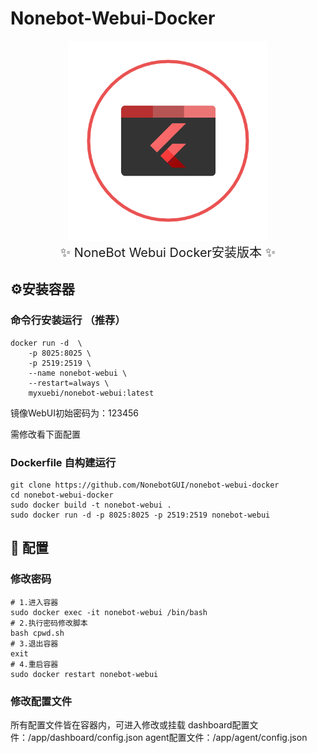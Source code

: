 # Nonebot-Webui-Docker

<div align="center">
  <img src="https://raw.githubusercontent.com/NonebotGUI/nonebot-flutter-webui-dashboard/refs/heads/main/lib/assets/logo.png" alt="nonebot-flutter-gui" width="320" height="320" /><br>
</div>

<div align="center" style="font-size:20px;">
    ✨ NoneBot Webui Docker安装版本 ✨
</div>

## ⚙️安装容器
### 命令行安装运行 （推荐）
```shell
docker run -d  \
    -p 8025:8025 \
    -p 2519:2519 \
    --name nonebot-webui \
    --restart=always \
    myxuebi/nonebot-webui:latest
```
镜像WebUI初始密码为：123456 

需修改看下面配置

### Dockerfile 自构建运行
```shell
git clone https://github.com/NonebotGUI/nonebot-webui-docker
cd nonebot-webui-docker
sudo docker build -t nonebot-webui .
sudo docker run -d -p 8025:8025 -p 2519:2519 nonebot-webui
```

## 📑 配置
### 修改密码
```shell
# 1.进入容器
sudo docker exec -it nonebot-webui /bin/bash
# 2.执行密码修改脚本
bash cpwd.sh
# 3.退出容器
exit
# 4.重启容器
sudo docker restart nonebot-webui
```

### 修改配置文件
所有配置文件皆在容器内，可进入修改或挂载
dashboard配置文件：/app/dashboard/config.json
agent配置文件：/app/agent/config.json